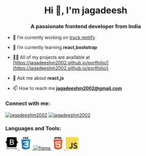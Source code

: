 <h1 align="center">Hi 👋, I'm jagadeesh</h1>
<h3 align="center">A passionate frontend developer from India</h3>

- 🔭 I’m currently working on [truck rentify](https://truck-rentify.vercel.app/)

- 🌱 I’m currently learning **react,bootstrap**

- 👨‍💻 All of my projects are available at [https://jagadeeshm2002.github.io/portfolio/](https://jagadeeshm2002.github.io/portfolio/)

- 💬 Ask me about **react,js**

- 📫 How to reach me **jagadeeshm2002@gmail.com**

<h3 align="left">Connect with me:</h3>
<p align="left">
<a href="https://codepen.io/jagadeeshm2002" target="blank"><img align="center" src="https://raw.githubusercontent.com/rahuldkjain/github-profile-readme-generator/master/src/images/icons/Social/codepen.svg" alt="jagadeeshm2002" height="30" width="40" /></a>
<a href="https://linkedin.com/in/jagadeeshm2002" target="blank"><img align="center" src="https://raw.githubusercontent.com/rahuldkjain/github-profile-readme-generator/master/src/images/icons/Social/linked-in-alt.svg" alt="jagadeeshm2002" height="30" width="40" /></a>
</p>

<h3 align="left">Languages and Tools:</h3>
<p align="left"> <a href="https://getbootstrap.com" target="_blank" rel="noreferrer"> <img src="https://raw.githubusercontent.com/devicons/devicon/master/icons/bootstrap/bootstrap-plain-wordmark.svg" alt="bootstrap" width="40" height="40"/> </a> <a href="https://www.w3schools.com/css/" target="_blank" rel="noreferrer"> <img src="https://raw.githubusercontent.com/devicons/devicon/master/icons/css3/css3-original-wordmark.svg" alt="css3" width="40" height="40"/> </a> <a href="https://www.figma.com/" target="_blank" rel="noreferrer"> <img src="https://www.vectorlogo.zone/logos/figma/figma-icon.svg" alt="figma" width="40" height="40"/> </a> <a href="https://www.w3.org/html/" target="_blank" rel="noreferrer"> <img src="https://raw.githubusercontent.com/devicons/devicon/master/icons/html5/html5-original-wordmark.svg" alt="html5" width="40" height="40"/> </a> <a href="https://developer.mozilla.org/en-US/docs/Web/JavaScript" target="_blank" rel="noreferrer"> <img src="https://raw.githubusercontent.com/devicons/devicon/master/icons/javascript/javascript-original.svg" alt="javascript" width="40" height="40"/> </a> </p>
